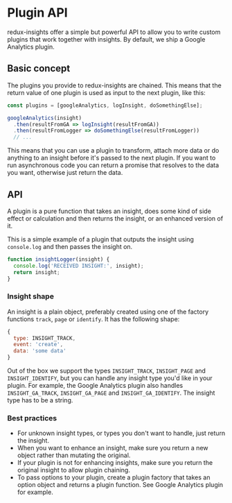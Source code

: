 # Plugin API
redux-insights offer a simple but powerful API to allow you to write custom
plugins that work together with insights. By default, we ship a Google Analytics
plugin.

## Basic concept
The plugins you provide to redux-insights are chained. This means that the
return value of one plugin is used as input to the next plugin, like this:

```javascript
const plugins = [googleAnalytics, logInsight, doSomethingElse];

googleAnalytics(insight)
  .then(resultFromGA => logInsight(resultFromGA))
  .then(resultFromLogger => doSomethingElse(resultFromLogger))
  // ...
```

This means that you can use a plugin to transform, attach more data or do
anything to an insight before it's passed to the next plugin. If you want to run
asynchronous code you can return a promise that resolves to the data you want,
otherwise just return the data.

## API
A plugin is a pure function that takes an insight, does some kind of side effect
or calculation and then returns the insight, or an enhanced version of it.

This is a simple example of a plugin that outputs the insight using `console.log`
and then passes the insight on.

```javascript
function insightLogger(insight) {
  console.log('RECEIVED INSIGHT:', insight);
  return insight;
}
```

### Insight shape
An insight is a plain object, preferably created using one of the factory
functions `track`, `page` or `identify`. It has the following shape:

```javascript
{
  type: INSIGHT_TRACK,
  event: 'create',
  data: 'some data'
}
```

Out of the box we support the types `INSIGHT_TRACK`, `INSIGHT_PAGE` and
`INSIGHT_IDENTIFY`, but you can handle any insight type you'd like in your
plugin. For example, the Google Analytics plugin also handles `INSIGHT_GA_TRACK`,
`INSIGHT_GA_PAGE` and `INSIGHT_GA_IDENTIFY`. The insight type has to be a
string.

### Best practices
- For unknown insight types, or types you don't want to handle, just return the
insight.
- When you want to enhance an insight, make sure you return a new object rather
than mutating the original.
- If your plugin is not for enhancing insights, make sure you return the
original insight to allow plugin chaining.
- To pass options to your plugin, create a plugin factory that takes an option
object and returns a plugin function. See Google Analytics plugin for example.
